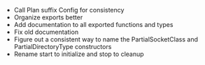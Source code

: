 * Call Plan suffix Config for consistency
* Organize exports better
* Add documentation to all exported functions and types
* Fix old documentation
* Figure out a consistent way to name the PartialSocketClass and
  PartialDirectoryType constructors
* Rename start to initialize and stop to cleanup
